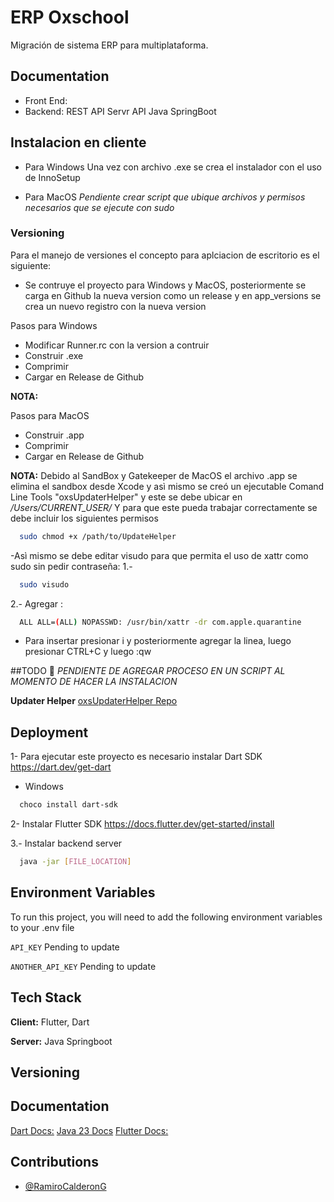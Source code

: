 
# ERP Oxschool

Migración de sistema ERP para multiplataforma.







## Documentation

* Front End:  
* Backend: REST API Servr API Java SpringBoot


## Instalacion en cliente
- Para Windows
  Una vez con archivo .exe se crea el instalador con el uso de InnoSetup

- Para MacOS
  *Pendiente crear script que ubique archivos y permisos necesarios que se ejecute con sudo*

### Versioning
Para el manejo de versiones el concepto para aplciacion de escritorio es el siguiente:
* Se contruye el proyecto para Windows y MacOS, posteriormente se carga en Github la nueva version como un release y en app_versions se crea un nuevo registro con la nueva version

Pasos para Windows
- Modificar Runner.rc con la version a contruir
- Construir .exe
- Comprimir
- Cargar en Release de Github 

**NOTA:**


Pasos para MacOS
- Construir .app
- Comprimir
- Cargar en Release de Github

**NOTA:**
Debido al SandBox y Gatekeeper de MacOS el archivo .app se elimina el sandbox desde Xcode y asì mismo se creó un ejecutable Comand Line Tools "oxsUpdaterHelper" y este se debe ubicar en */Users/CURRENT_USER/*
Y para que este pueda trabajar correctamente se debe incluir los siguientes permisos 
```bash
  sudo chmod +x /path/to/UpdateHelper 
```

-Asì mismo se debe editar visudo para que permita el uso de xattr como sudo sin pedir contraseña:
1.-
```bash
  sudo visudo
```
2.- Agregar : 
```bash
  ALL ALL=(ALL) NOPASSWD: /usr/bin/xattr -dr com.apple.quarantine
```

- Para insertar presionar i y posteriormente agregar la linea, luego presionar CTRL+C y luego :qw

##TODO 🚀
*PENDIENTE DE AGREGAR PROCESO EN UN SCRIPT AL MOMENTO DE HACER LA INSTALACION*


**Updater Helper** [oxsUpdaterHelper Repo](https://github.com/ericksanr/oxsUpdaterHelper/tree/main)





## Deployment

1- Para ejecutar este proyecto es necesario instalar Dart SDK
https://dart.dev/get-dart

- Windows
```bash
  choco install dart-sdk
```
2- Instalar Flutter SDK
https://docs.flutter.dev/get-started/install


3.- Instalar backend server
```bash
  java -jar [FILE_LOCATION]
```

## Environment Variables

To run this project, you will need to add the following environment variables to your .env file

`API_KEY` Pending to update

`ANOTHER_API_KEY` Pending to update

## Tech Stack

**Client:** Flutter, Dart

**Server:** Java Springboot


## Versioning


## Documentation
[Dart Docs:](https://dart.dev/docs)
[Java 23 Docs](https://docs.oracle.com/en/java/javase/23/)
[Flutter Docs:](https://docs.flutter.dev/)


## Contributions

- [@RamiroCalderonG](https://github.com/ramirocalderong)


